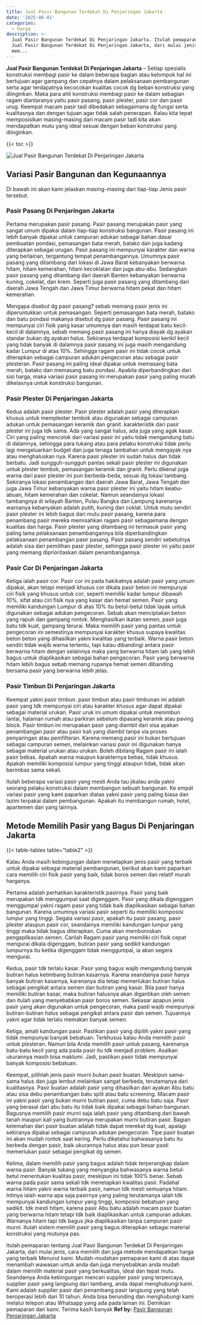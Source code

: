 ```yaml
---
title: Jual Pasir Bangunan Terdekat Di Penjaringan Jakarta
date: '2025-06-01'
categories:
  - harga
description: >-
  Jual Pasir Bangunan Terdekat Di Penjaringan Jakarta. Itulah pemaparan tentang
  Jual Pasir Bangunan Terdekat Di Penjaringan Jakarta, dari mulai jenis, cara
  mem...
---
```


**Jual Pasir Bangunan Terdekat Di Penjaringan Jakarta** – Setiap spesialis konstruksi membagi pasir ke dalam beberapa bagian atau kelompok hal ini bertujuan agar gampang dan cepatnya dalam pelaksanaan pembangunan serta agar terdapatnya kecocokan kualitas cocok dg beban konstruksi yang diinginkan. Maka para ahli konstruksi membagi pasir ke dalam sebagian ragam diantaranya yaitu pasir pasang, pasir plester, pasir cor dan pasir urug. Keempat macam pasir tadi dibedakan sebagaimana dg fungsi serta kualitasnya dan dengan tujuan agar tidak salah penerapan. Kalau kita tepat memposisikan masing-masing dari macam pasir tadi kita akan mendapatkan mutu yang ideal sesuai dengan beban konstruksi yang diinginkan.

{{< toc >}}

![Jual Pasir Bangunan Terdekat Di Penjaringan Jakarta](/images/jual-pasir-bangunan-07.png)

## Variasi Pasir Bangunan dan Kegunaannya

Di bawah ini akan kami jelaskan masing-masing dari tiap-tiap Jenis pasir tersebut.

### Pasir Pasang Di Penjaringan Jakarta

Pertama merupakan pasir pasang. Pasir pasang merupakan pasir yang sangat umum dipakai dalam tiap-tiap konstruksi bangunan. Pasir pasang ini lebih banyak dipakai untuk campuran adukan sebagai bahan dasar pembuatan pondasi, pemasangan bata merah, batako dan juga kadang diterapkan sebagai urugan. Pasir pasang ini mempunyai karakter dan warna yang berlainan, tergantung tempat penambangannya. Umumnya pasir pasang yang ditambang dari lokasi di Jawa Barat kebanyakan berwarna hitam, hitam kemerahan, hitam kecoklatan dan juga abu-abu. Sedangkan pasir pasang yang ditambang dari daerah Banten kebanyakan berwarna kuning, cokelat, dan krem. Seperti juga pasir pasang yang ditambang dari daerah Jawa Tengah dan Jawa Timur berwarna hitam pekat dan hitam kemerahan.

Mengapa disebut dg pasir pasang? sebab memang pasir jenis ini diperuntukkan untuk pemasangan. Seperti pemasangan bata merah, batako dan batu pondasi makanya disebut dg pasir pasang. Pasir pasang ini mempunyai ciri fisik yang kasar umumnya dan masih terdapat batu kecil-kecil di dalamnya, sebab memang pasir pasang ini hanya diayak dg ayakan standar bukan dg ayakan halus. Sekiranya terdapat komposisi kerikil kecil yang tidak banyak di dalamnya pasir pasang ini juga masih mengandung kadar Lumpur di atas 10%. Sehingga ragam pasir ini tidak cocok untuk diterapkan sebagai campuran adukan pengecoran atau sebagai pasir plesteran. Pasir pasang ini paling ideal dipakai untuk memasang bata merah, batako dan memasang batu pondasi. Apabila diperbandingkan dari sisi harga, maka variasi pasir pasang ini merupakan pasir yang paling murah dikelasnya untuk konstruksi bangunan.

### Pasir Plester Di Penjaringan Jakarta

Kedua adalah pasir plester. Pasir plester adalah pasir yang diterapkan khusus untuk memplester tembok atau digunakan sebagai campuran adukan untuk pemasangan keramik dan granit. karakteristik dari pasir plester ini juga tdk sama. Ada yang sangat halus, ada juga yang agak kasar. Ciri yang paling mencolok dari variasi pasir ini yaitu tidak mengandung batu di dalamnya, sehingga para tukang atau para pelaku konstruksi tidak perlu lagi mengeluarkan budget dan juga tenaga tambahan untuk mengayak nya atau menghaluskan nya. Karena pasir plester ini sudah halus dan tidak berbatu. Jadi sungguh-sungguh pantas sekali pasir plester ini digunakan untuk plester tembok, pemasangan keramik dan granit. Perlu dikenal juga warna dari pasir plester ini pun berbeda-beda, sesuai dg lokasi tambang. Sekiranya lokasi penambangan dari daerah Jawa Barat, Jawa Tengah dan juga Jawa Timur kebanyakan warna pasir plester ini yaitu hitam keabu-abuan, hitam kemerahan dan cokelat. Namun seandainya lokasi tambangnya di wilayah Banten, Pulau Bangka dan Lampung karenanya warnanya kebanyakan adalah putih, kuning dan coklat. Untuk mutu sendiri pasir plester ini lebih bagus dari mutu pasir pasang, karena para penambang pasir mereka memisahkan ragam pasir sebagaimana dengan kualitas dan harga. Pasir plester yang ditambang ini termasuk pasir yang paling lama pelaksanaan penambangannya bila diperbandingkan pelaksanaan penambangan pasir pasang. Pasir pasang sendiri sebetulnya adalah sisa dari pemilihan pasir plester, sehingga pasir plester ini yaitu pasir yang memang diprioritaskan dalam penambangannya.

### Pasir Cor Di Penjaringan Jakarta

Ketiga ialah pasir cor. Pasir cor ini pada hakikatnya adalah pasir yang umum dipakai, akan tetapi menjadi khusus cor dikala pasir beton ini mempunyai ciri fisik yang khusus untuk cor; seperti memiliki kadar lumpur dibawah 10%, sifat atau ciri fisik nya yang kasar dan hemat semen. Pasir yang memiliki kandungan Lumpur di atas 10% itu betul-betul tidak layak untuk digunakan sebagai adukan pengecoran. Sebab akan menciptakan beton yang rapuh dan gampang rontok. Menghasilkan ikatan semen, pasir juga batu tdk kuat, gampang terurai. Maka memilih pasir yang pantas untuk pengecoran ini semestinya mempunyai karakter khusus supaya kwalitas beton beton yang dihasilkan yakni kwalitas yang terbaik. Warna pasir beton sendiri tidak wajib warna tertentu, tapi kalau dibandingi antara pasir berwarna hitam dengan selainnya maka yang berwarna hitam lah yang lebih bagus untuk diaplikasikan sebagai bahan pengecoran. Pasir yang berwarna hitam lebih bagus sebab memang rupanya hemat semen dibanding bersama pasir yang berwarna lebih jelas.

### Pasir Timbun Di Penjaringan Jakarta

Keempat yakni pasir timbun. pasir timbun atau pasir timbunan ini adalah pasir yang tdk mempunyai ciri atau karakter khusus agar dapat dipakai sebagai material urukan. Pasir uruk ini umum dipakai untuk menimbun lantai, halaman rumah atau parkiran sebelum dipasang keramik atau paving block. Pasir timbun ini merupakan pasir yang diambil dari sisa ayakan penambangan pasir atau pasir kali yang diambil tanpa via proses penyaringan atau pemfilteran. Karena memang pasir ini bukan bertujuan sebagai campuran semen, melainkan variasi pasir ini digunakan hanya sebagai material urukan atau urukan. Boleh dibilang Ragam pasir ini ialah pasir bebas. Apakah warna maupun karakternya bebas, tidak khusus. Apakah memiliki komposisi lumpur yang tinggi ataupun tidak, tidak akan berimbas sama sekali.

Itulah beberapa variasi pasir yang mesti Anda tau jikalau anda yakni seorang pelaku konstruksi dalam membangun sebuah bangunan. Ke empat variasi pasir yang kami paparkan diatas yakni pasir yang paling biasa dan lazim terpakai dalam pembangunan. Apakah itu membangun rumah, hotel, apartemen dan yang lainnya.

## Metode Memilih Pasir yang Bagus Di Penjaringan Jakarta

{{< table-tables table="table2" >}}

Kalau Anda masih kebingungan dalam menetapkan jenis pasir yang terbaik untuk dipakai sebagai material pembangunan, berikut akan kami paparkan cara memilih ciri fisik pasir yang baik, tidak boros semen dan relatif murah harganya.

Pertama adalah perhatikan karakteristik pasirnya. Pasir yang baik merupakan tdk menggumpal saat digenggam. Pasir yang dikala digenggam menggumpal yakni ragam pasir yang tidak baik diaplikasikan sebagai bahan bangunan. Karena umumnya variasi pasir seperti itu memiliki komposisi lumpur yang tinggi. Segala variasi pasir, apakah itu pasir pasang, pasir plester ataupun pasir cor, seandainya memiliki kandungan lumpur yang tinggi maka tidak bagus diterapkan. Cuma akan memboroskan pengaplikasian semen. Carilah Ragam pasir yang memiliki ciri fisik cepat mengurai dikala digenggam, butiran pasir yang sedikit kandungan lumpurnya itu ketika digenggam tidak menggumpal, ia akan segera mengurai.

Kedua, pasir tdk terlalu kasar. Pasir yang bagus wajib mengandung banyak butiran halus ketimbang butiran kasarnya. Karena seandainya pasir hanya banyak butiran kasarnya, karenanya dia tetap memerlukan butiran halus sebagai pengikat antara semen dan butiran yang kasar. Bila pasir hanya memiliki butiran kasar, maka butiran halusnya akan digantikan oleh semen dan itulah yang menyebabkan pasir boros semen. Sekasar apapun jenis pasir yang akan digunakan untuk pengecoran, maka pasti wajib mempunyai butiran-butiran halus sebagai pengikat antara pasir dan semen. Tujuannya yakni agar tidak terlalu memakan banyak semen.

Ketiga, amati kandungan pasir. Pastikan pasir yang dipilih yakni pasir yang tidak mempunyai banyak bebatuan. Terkhusus kalau Anda memilih pasir untuk plesteran. Namun bila Anda memilih pasir untuk pasang, karenanya batu-batu kecil yang ada pada pasir itu tdk menjadi problem. Asalkan ukurannya masih bisa maklumi. Jadi, pastikan pasir tidak mempunyai banyak komposisi bebatuan.

Keempat, pilihlah jenis pasir murni bukan pasir buatan. Meskipun sama-sama halus dan juga lembut melainkan sangat berbeda, terutamanya dari kualitasnya. Pasir buatan adalah pasir yang dihasilkan dari ayakan Abu batu atau sisa debu penambangan batu split atau batu screening. Macam pasir ini yakni pasir yang bukan murni butiran pasir, cuma debu batu saja. Pasir yang berasal dari abu batu itu tidak baik dipakai sebagai bahan bangunan. Bagusnya memilih pasir murni saja ialah pasir yang ditambang dari bawah tanah maupun kali yang butirannya merupakan murni butiran pasir. Bagian kelemahan dari pasir buatan adalah tidak dapat merekat dg kuat, apalagi sekiranya dipakai sebagai campuran adukan pengecoran. Tipe pasir buatan ini akan mudah rontok saat kering. Perlu diketahui bahwasanya batu itu berbeda dengan pasir, baik ukurannya halus atau pun besar pasti memerlukan pasir sebagai pengikat dg semen.

Kelima, dalam memilih pasir yang bagus adalah tidak terperangkap dalam warna pasir. Banyak tukang yang menyangka bahwasanya warna betul-betul menentukan kualitas pasir, meskipun ini tidak 100% benar. Sebab warna pada pasir sama sekali tdk menetapkan kwalitas pasir. Padahal warna hitam yakni warna terbaik pasir, namun tdk mesti semuanya hitam. Intinya ialah warna apa saja pasirnya yang paling terutamanya ialah tdk mempunyai kandungan lumpur yang tinggi, komposisi bebatuan yang sedikit. tdk mesti hitam, karena pasir Abu batu adalah macam pasir buatan yang berwarna hitam tetapi tdk baik diaplikasikan untuk campuran adukan. Warnanya hitam tapi tdk bagus jika diaplikasikan tanpa campuran pasir murni. Itulah sistem memilih pasir yang bagus diterapkan sebagai material konstruksi yang mutunya pas.

Itulah pemaparan tentang Jual Pasir Bangunan Terdekat Di Penjaringan Jakarta, dari mulai jenis, cara memilih dan juga metode mendapatkan harga yang terbaik Menurut kami. Mudah-mudahan pemaparan kami di atas dapat menambah wawasan untuk anda dan juga menyebabkan anda mudah dalam memilih material pasir yang berkualitas, ideal dan tepat mutu. Seandainya Anda kebingungan mencari supplier pasir yang terpercaya, supplier pasir yang langsung dari tambang, anda dapat menghubungi kami. Kami adalah supplier pasir dari penambang pasir langsung yang telah beroperasi lebih dari 10 tahun. Anda bisa berunding dan menghubungi kami melalui telepon atau Whatsapp yang ada pada laman ini. Demikian pemaparan dari kami. Terima kasih banyak
**Ref by:** [Pasir Bangunan Penjaringan Jakarta](https://id.wikipedia.org/wiki/Pasir)
